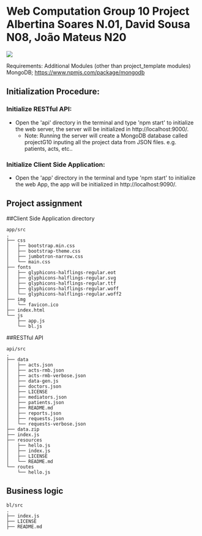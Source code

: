Web Computation Group 10 Project
Albertina Soares N.01, David Sousa N08, João Mateus N20
==========================

[![](https://img.shields.io/badge/TÉCNICO-LISBOA-blue.svg?style=flat-square)](http://tecnico.ulisboa.pt/)

Requirements:
Additional Modules (other than project_template modules)
MongoDB; https://www.npmjs.com/package/mongodb

## Initialization Procedure:

### Initialize RESTful API:
  - Open the 'api' directory in the terminal and type 'npm start' to initialize the web server, the server will be initialized in http://localhost:9000/.
    - Note: Running the server will create a MongoDB database called projectG10 inputing all the project data from JSON files. e.g. patients, acts, etc..
### Initialize Client Side Application:
  - Open the 'app' directory in the terminal and type 'npm start' to initialize the web App, the app will be initialized in http://localhost:9090/.

## Project assignment

##Client Side Application directory

```
app/src
.
├── css
│   ├── bootstrap.min.css
│   ├── bootstrap-theme.css
│   ├── jumbotron-narrow.css
│   └── main.css
├── fonts
│   ├── glyphicons-halflings-regular.eot
│   ├── glyphicons-halflings-regular.svg
│   ├── glyphicons-halflings-regular.ttf
│   ├── glyphicons-halflings-regular.woff
│   └── glyphicons-halflings-regular.woff2
├── img
│   └── favicon.ico
├── index.html
└── js
    ├── app.js
    └── bl.js

```
##RESTful API

```
api/src
.
├── data
│   ├── acts.json
│   ├── acts-rmb.json
│   ├── acts-rmb-verbose.json
│   ├── data-gen.js
│   ├── doctors.json
│   ├── LICENSE
│   ├── mediators.json
│   ├── patients.json
│   ├── README.md
│   ├── reports.json
│   ├── requests.json
│   └── requests-verbose.json
├── data.zip
├── index.js
├── resources
│   ├── hello.js
│   ├── index.js
│   ├── LICENSE
│   └── README.md
└── routes
    └── hello.js

```
## Business logic

```
bl/src
.
├── index.js
├── LICENSE
├── README.md

```
